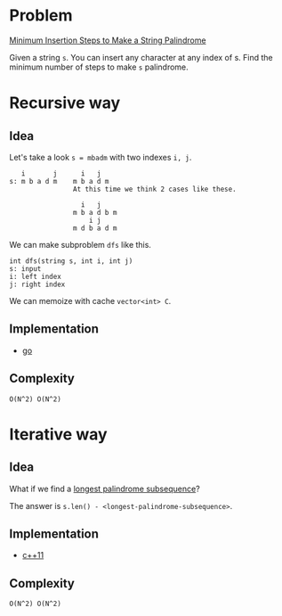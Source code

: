 # Problem

[Minimum Insertion Steps to Make a String Palindrome](https://leetcode.com/problems/minimum-insertion-steps-to-make-a-string-palindrome/)

Given a string `s`. You can insert any character at any index of s.
Find the minimum number of steps to make `s` palindrome.

# Recursive way

## Idea

Let's take a look `s = mbadm` with two indexes `i, j`.

```
   i       j      i   j
s: m b a d m    m b a d m
                At this time we think 2 cases like these.
                
                  i   j
                m b a d b m
                    i j
                m d b a d m
```

We can make subproblem `dfs` like this.

```
int dfs(string s, int i, int j)
s: input
i: left index
j: right index
```

We can memoize with cache `vector<int> C`.

## Implementation

* [go](a.go)

## Complexity

```
O(N^2) O(N^2)
```

# Iterative way

## Idea

What if we find a [longest palindrome
subsequence](https://leetcode.com/problems/longest-palindromic-subsequence/)?

The answer is `s.len() - <longest-palindrome-subsequence>`.

## Implementation

* [c++11](a.cpp)

## Complexity

```
O(N^2) O(N^2)
```
